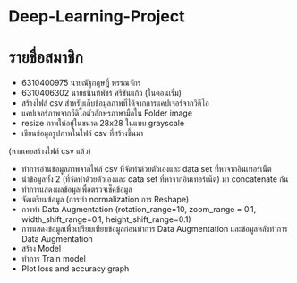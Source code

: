 # Deep-Learning-Project
# รายชื่อสมาชิก
- 6310400975 นายณัฐกฤษฎิ์ พรรณจักร 
- 6310406302 นายธนินท์พัชร์ ศรีขันแก้ว
(ในตอนเริ่ม)
- สร้างไฟล์ csv สำหรับเก็บข้อมูลภาพที่ได้จากการแคปเจอร์จากวิดีโอ
- แคปเจอร์ภาพจากวีดิโอตัวอักษรภาษามือใน Folder image
- resize ภาพให้อยู่ในขนาด 28x28 ในแบบ grayscale
- เขียนข้อมูลรูปภาพในไฟล์ csv ที่สร้างขึ้นมา

(หากเคยสร้างไฟล์ csv แล้ว)
- ทำการอ่านข้อมูลภาพจากไฟล์ csv ที่จัดทำด้วยตัวเองและ data set ที่หาจากอินเทอร์เน็ต
- นำข้อมูลทั้ง 2 (ที่จัดทำด้วยตัวเองและ data set ที่หาจากอินเทอร์เน็ต) มา concatenate กัน
- ทำการแสดงผลข้อมูลเพื่อตรวจเช็คข้อมูล
- จัดเตรียมข้อมูล (การทำ normalization การ Reshape)
- การทำ Data Augmentation (rotation_range=10, zoom_range = 0.1, width_shift_range=0.1, height_shift_range=0.1)
- การแสดงข้อมูลเพื่อเปรียบเทียบข้อมูลก่อนทำการ Data Augmentation และข้อมูลหลังทำการ Data Augmentation
- สร้าง Model
- ทำการ Train model
- Plot loss and accuracy graph

